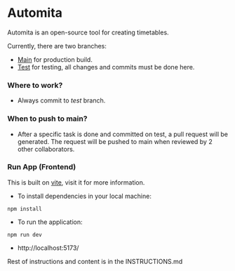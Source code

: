 # Automita

Automita is an open-source tool for creating timetables.

Currently, there are two branches:

- [Main](https://github.com/tombstone-10/Autmoita) for production build.
- [Test](https://github.com/tombstone-10/Autmoita/tree/Test) for testing, all changes and commits must be done here.

### Where to work?

- Always commit to _test_ branch.

### When to push to main?

- After a specific task is done and committed on test, a pull request will be generated. The request will be pushed to main when reviewed by 2 other collaborators.

### Run App (Frontend)

This is built on [vite](https://vitejs.dev/guide/), visit it for more information.

- To install dependencies in your local machine:

```
npm install
```

- To run the application:

```
npm run dev
```

- http://localhost:5173/

Rest of instructions and content is in the INSTRUCTIONS.md
